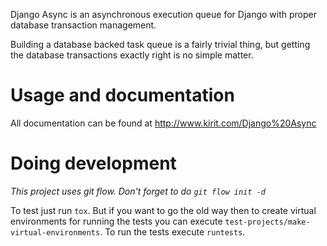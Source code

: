 Django Async is an asynchronous execution queue for Django with proper database transaction management.

Building a database backed task queue is a fairly trivial thing, but getting the database transactions exactly right is no simple matter.



# Usage and documentation #

All documentation can be found at http://www.kirit.com/Django%20Async

# Doing development #

_This project uses git flow. Don't forget to do `git flow init -d`_

To test just run `tox`. But if you want to go the old way then to create virtual environments for running the tests you can execute `test-projects/make-virtual-environments`. To run the tests execute `runtests`.
